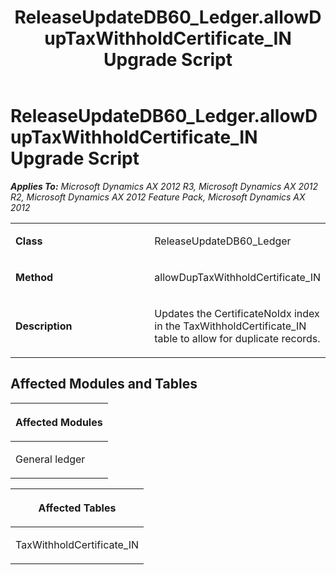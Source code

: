 ﻿---
title: ReleaseUpdateDB60_Ledger.allowDupTaxWithholdCertificate_IN Upgrade Script
TOCTitle: ReleaseUpdateDB60_Ledger.allowDupTaxWithholdCertificate_IN Upgrade Script
ms:assetid: 1544f81b-3e93-cd62-e633-35a25a5265ba
ms:mtpsurl: https://msdn.microsoft.com/en-us/library/JJ718535(v=AX.60)
ms:contentKeyID: 49706822
ms.date: 05/18/2015
mtps_version: v=AX.60
---

# ReleaseUpdateDB60\_Ledger.allowDupTaxWithholdCertificate\_IN Upgrade Script 


_**Applies To:** Microsoft Dynamics AX 2012 R3, Microsoft Dynamics AX 2012 R2, Microsoft Dynamics AX 2012 Feature Pack, Microsoft Dynamics AX 2012_

<table>
<colgroup>
<col style="width: 50%" />
<col style="width: 50%" />
</colgroup>
<tbody>
<tr class="odd">
<td><p><strong>Class</strong></p></td>
<td><p>ReleaseUpdateDB60_Ledger</p></td>
</tr>
<tr class="even">
<td><p><strong>Method</strong></p></td>
<td><p>allowDupTaxWithholdCertificate_IN</p></td>
</tr>
<tr class="odd">
<td><p><strong>Description</strong></p></td>
<td><p>Updates the CertificateNoIdx index in the TaxWithholdCertificate_IN table to allow for duplicate records.</p></td>
</tr>
</tbody>
</table>


## Affected Modules and Tables

<table>
<colgroup>
<col style="width: 100%" />
</colgroup>
<thead>
<tr class="header">
<th><p>Affected Modules</p></th>
</tr>
</thead>
<tbody>
<tr class="odd">
<td><p>General ledger</p></td>
</tr>
</tbody>
</table>


<table>
<colgroup>
<col style="width: 100%" />
</colgroup>
<thead>
<tr class="header">
<th><p>Affected Tables</p></th>
</tr>
</thead>
<tbody>
<tr class="odd">
<td><p>TaxWithholdCertificate_IN</p></td>
</tr>
</tbody>
</table>

  


